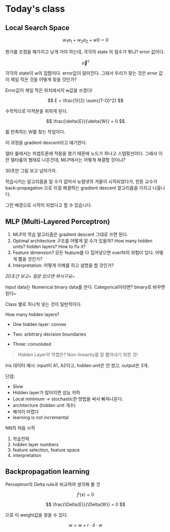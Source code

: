 # Today's class

## Local Search Space

$$
w_1a_1 + w_2a_2 + w0 = 0
$$

뭔가를 조정을 해가지고 낮게 가야 하는데, 각각의 state 의 점수가 뭐냐? error 값이다.

$$
\vec{o}^{\,t}
$$

각각의 state이 w의 집합이다. error값이 달라진다. 그래서 우리가 찾는 것은 error 값이 제일 작은 것을 어떻게 찾을 것인가?

Error값이 제일 작은 위치에서의 w값을 쓰겠다!

$$
E = \frac{1}{2} \sum{(T-O)^2}
$$

수학적으로 미적분을 취하게 된다.

$$
\frac{\delta{E}}{\delta{W}} = 0
$$

를 만족하는 W를 찾는 작업이다.

이 과정을 gradient descent라고 얘기한다.

델타 룰에서는 퍼셉트론에 적용을 했기 때문에 노드가 하나고 스탭펑션이다. 그래서 이런 델타룰의 형태로 나온건데, MLP에서는 어떻게 해결할 것이냐?

30초만 그림 보고 넘어가자.

학습시키는 알고리즘을 알 수가 없어서 뉴럴넷의 겨울이 시작되었다가,
힌튼 교수가 back-propagation 으로 이걸 해결하는 gradient descent 알고리즘을 가지고 나옵니다.

그런 배경으로 시작이 되었다고 할 수 있습니다.

## MLP (Multi-Layered Perceptron)

1. MLP의 학습 알고리즘은 gradient descent 그대로 쓰면 된다.
2. Optimal architecture 구조를 어떻게 알 수가 있을까? How many hidden units? hidden layers? How to fix it?
3. Feature dimension? 모든 feature를 다 집어넣으면 overfit의 위험이 있다. 어떻게 뽑을 것인가?
4. Interpretation: 어떻게 이해를 하고 설명을 할 것인가?

*20초간 보고~ 질문 있으면 하시구요~*

Input data는 Numerical binary data를 쓴다. Categorical이라면? binary로 바꾸면 된다~

Class 별로 하나씩 넣는 것이 일반적이다.

How many hidden layers?

- One hidden layer: convex

- Two: arbitrary decision boundaries
- Three: convoluted

> Hidden Layer의 역할은? Non-linearity를 잘 뽑아내기 위한 것!

Iris 데이터 예시: input이 A1, A2이고, hidden unit은 안 썼고, output은 3개.

단점:

- Slow
- Hidden layer가 많아지면 성능 저하
- Local minimum $\rightarrow$ stochastic한 방법을 써서 빠져나온다.
- architecture (hidden unit 개수)
- 해석이 어렵다
- learning is not incremental

NN의 처음 시작

1. 학습전략
2. hidden layer numbers
3. feature selection, feature space
4. interpretation

## Backpropagation learning

Perceptron의 Delta rule과 비교하여 생각해 볼 것

$$
f'(x) = 0
$$

$$
\frac{\Delta{E}}{\Delta{W}} = 0
$$

으로 이 weight값을 찾을 수 있다. 

$$
w = w + r \cdot \delta \cdot w
$$
